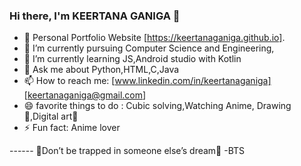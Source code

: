 ### Hi there, I'm KEERTANA GANIGA 👋


- 🤩 Personal Portfolio Website [https://keertanaganiga.github.io].
- 🔭 I’m currently pursuing Computer Science and Engineering,
- 🌱 I’m currently learning JS,Android studio with Kotlin
- 💬 Ask me about Python,HTML,C,Java
- 📫 How to reach me: [www.linkedin.com/in/keertanaganiga] [keertanaganiga@gmail.com]
- 😄 favorite things to do : Cubic solving,Watching Anime, Drawing 🎨,Digital art💜
- ⚡ Fun fact: Anime lover

------ 💜Don’t be trapped in someone else’s dream💜 -BTS

